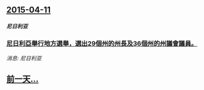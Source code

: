## [2015-04-11](/news/2015/04/11/index.md)

##### 尼日利亚
### [尼日利亞舉行地方選舉，選出29個州的州長及36個州的州議會議員。 ](/news/2015/04/11/尼日利亞舉行地方選舉-選出29個州的州長及36個州的州議會議員.md)
_消息: 尼日利亚_

## [前一天...](/news/2015/04/10/index.md)


